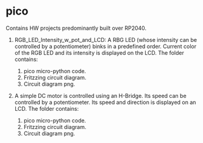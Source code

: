 # pico
Contains HW projects predominantly built over RP2040.

1. RGB_LED_Intensity_w_pot_and_LCD: A RBG LED (whose intensity can be controlled by a potentiometer) binks in a predefined order. 
Current color of the RGB LED and its intensity is displayed on the LCD. 
  The folder contains:
    1. pico micro-python code. 
    2. Fritzzing circuit diagram. 
    3. Circuit diagram png. 

2. A simple DC motor is controlled using an H-Bridge. Its speed can be controlled by a potentiometer. Its speed and direction is displayed on an LCD. 
  The folder contains: 
    1. pico micro-python code. 
    2. Fritzzing circuit diagram. 
    3. Circuit diagram png. 


